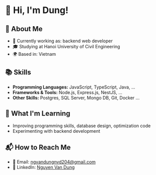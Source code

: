 # 👋 Hi, I'm Dung!

## 🌟 About Me
- 💼 Currently working as: backend web developer
- 🎓 Studying at Hanoi University of Civil Engineering
- 🌍 Based in: Vietnam

## 📚 Skills
- **Programming Languages:** JavaScript, TypeScript, Java, ...
- **Frameworks & Tools:** Node.js, Express.js, NestJS, ...
- **Other Skills:** Postgres, SQL Server, Mongo DB, Git, Docker ...

## 🌱 What I'm Learning
- Improving programming skills, database design, optimization code
- Experimenting with backend development

## 📬 How to Reach Me
- 📧 Email: [ngvandungnvd204@gmail.com](mailto:ngvandungnvd204@gmail.com)
- 🔗 LinkedIn: [Nguyen Van Dung](https://www.linkedin.com/in/d%C5%A9ng-nguy%E1%BB%85n-43723b336/)

